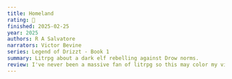 ```yaml
---
title: Homeland
rating: 🫳
finished: 2025-02-25
year: 2025
authors: R A Salvatore
narrators: Victor Bevine
series: Legend of Drizzt - Book 1
summary: Litrpg about a dark elf rebelling against Drow norms.
review: I've never been a massive fan of litrpg so this may color my view, but it felt like the veil covering the rpg mechanics was awfully thin.  The story occasionally felt a little stiff but overall it wasn't too bad. I was worried that it'd feel rather edgy but it didn't come across that way too me.
---
```

